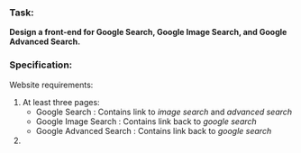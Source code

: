 ### Task: ###
**Design a front-end for Google Search, Google Image Search, and Google Advanced Search.**

### Specification: ###
Website requirements:
1. At least three pages:
    - Google Search : Contains link to *image search* and *advanced search*
    - Google Image Search : Contains link back to *google search*
    - Google Advanced Search : Contains link back to *google search*
2. 
